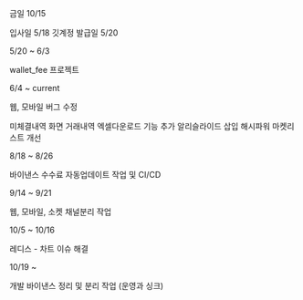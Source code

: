 금일 10/15

입사일 5/18
깃계정 발급일 5/20

5/20 ~ 6/3

wallet_fee 프로젝트

6/4 ~ current 

웹, 모바일 버그 수정

미체결내역 화면
거래내역 엑셀다운로드 기능 추가
알리슬라이드 삽입
해시파워
마켓리스트 개선

8/18 ~ 8/26

바이낸스 수수료 자동업데이트 작업 및 CI/CD 


9/14 ~ 9/21

웹, 모바일, 소켓 채널분리 작업


10/5 ~ 10/16

레디스 - 차트 이슈 해결

10/19 ~ 

개발 바이낸스 정리 및 분리 작업 (운영과 싱크)
